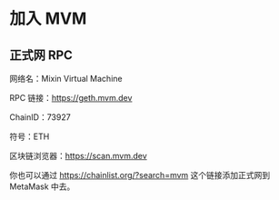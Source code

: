 # 加入 MVM

## 正式网 RPC

网络名：Mixin Virtual Machine

RPC 链接：<https://geth.mvm.dev>

ChainID：73927

符号：ETH

区块链浏览器：<https://scan.mvm.dev>

你也可以通过 <https://chainlist.org/?search=mvm> 这个链接添加正式网到 MetaMask 中去。
